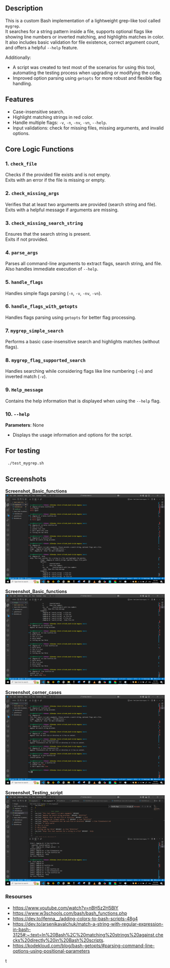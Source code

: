 ## Description
This is a custom Bash implementation of a lightweight grep-like tool called `mygrep`.  
It searches for a string pattern inside a file, supports optional flags like showing line numbers or inverted matching, and highlights matches in color.  
It also includes basic validation for file existence, correct argument count, and offers a helpful `--help` feature.

Additionally:
- A script was created to test most of the scenarios for using this tool, automating the testing process when upgrading or modifying the code.
- Improved option parsing using `getopts` for more robust and flexible flag handling.

## Features
- Case-insensitive search.
- Highlight matching strings in red color.
- Handle multiple flags: `-v`, `-n`, `-nv`, `-vn`, `--help`.
- Input validations: check for missing files, missing arguments, and invalid options.

## Core Logic Functions
### 1. `check_file`
Checks if the provided file exists and is not empty.  
Exits with an error if the file is missing or empty.

### 2. `check_missing_args`
Verifies that at least two arguments are provided (search string and file).  
Exits with a helpful message if arguments are missing.

### 3. `check_missing_search_string`
Ensures that the search string is present.  
Exits if not provided.

### 4. `parse_args`
Parses all command-line arguments to extract flags, search string, and file.  
Also handles immediate execution of `--help`.

### 5. `handle_flags`
Handles simple flags parsing (`-n`, `-v`, `-nv`, `-vn`).

### 6. `handle_flags_with_getopts`
Handles flags parsing using `getopts` for better flag processing.

### 7. `mygrep_simple_search`
Performs a basic case-insensitive search and highlights matches (without flags).

### 8. `mygrep_flag_supported_search`
Handles searching while considering flags like line numbering (`-n`) and inverted match (`-v`).

### 9. `Help_message`
Contains the help information that is displayed when using the `--help` flag.

### 10. `--help`
**Parameters**: None  
- Displays the usage information and options for the script.

## For testing
``` bash
 ./test_mygrep.sh
``` 

## Screenshots
 **Screenshot_Basic_functions** 
![Screenshot_Basic_functions](../Images/task1.PNG)

 **Screenshot_Basic_functions** 
![Screenshot_Basic_functions](../Images/task1_2.PNG)

 **Screenshot_corner_cases** 
![Screenshot_corner_cases](../Images/task1_3.PNG)

 **Screenshot_Testing_script** 
![TScreenshot_corner_cases](../Images/task1_4.PNG)

<!-- 
### Task needed to be covered:
- 1 Create initial version of the script as a beginning to do the simplest funcition like `find the first match` from String or file
- 1 Update the script to `print the matching lines` from a text file 
- 1 Enhancing visablity by adding `different color for the matching` words in the lines 
- Enable `Case sensitive` in my script
- Hard Coded option: Adding the functionality of `Showing line numbers` for each match 
- Hard Coded option: `Invert the match` (print lines that do not match)
- Implement `Flag arguments`
- Brain storming for corner cases
- Implement error handling for corner cases
- Optimize the Flags by `parsing using getopts`
- Add the tool to the `/bin`
- Finish `Readme Guide` for the tool

---
### notes
use for =~
use <, cat, IFS for reading file 
use -e, -f, -s for validate file exixts
 -->


### Resourses
- https://www.youtube.com/watch?v=nBH5z2H5BIY
- https://www.w3schools.com/bash/bash_functions.php
- https://dev.to/ifenna__/adding-colors-to-bash-scripts-48g4
- https://dev.to/arsenikavalchuk/match-a-string-with-regular-expression-in-bash-3125#:~:text=In%20Bash%2C%20matching%20strings%20against,checks%20directly%20in%20Bash%20scripts.
- https://kodekloud.com/blog/bash-getopts/#parsing-command-line-options-using-positional-parameters




t